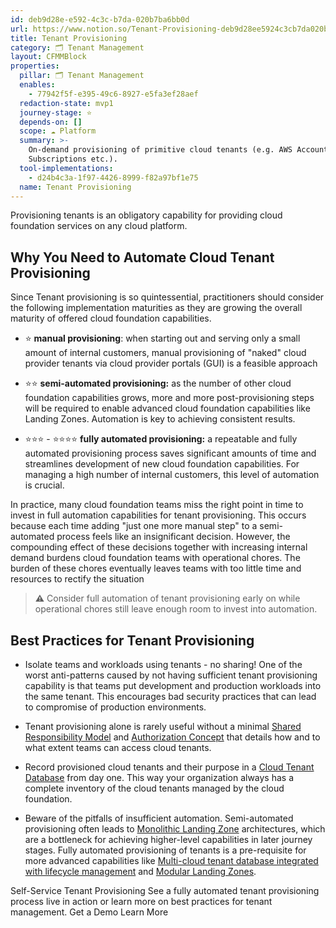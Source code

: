 ```yaml
---
id: deb9d28e-e592-4c3c-b7da-020b7ba6bb0d
url: https://www.notion.so/Tenant-Provisioning-deb9d28ee5924c3cb7da020b7ba6bb0d
title: Tenant Provisioning
category: 🗂 Tenant Management
layout: CFMMBlock
properties:
  pillar: 🗂 Tenant Management
  enables:
    - 77942f5f-e395-49c6-8927-e5fa3ef28aef
  redaction-state: mvp1
  journey-stage: ⭐️
  depends-on: []
  scope: ☁️ Platform
  summary: >-
    On-demand provisioning of primitive cloud tenants (e.g. AWS Accounts, Azure
    Subscriptions etc.).
  tool-implementations:
    - d24b4c3a-1f97-4426-8999-f82a97bf1e75
  name: Tenant Provisioning
---
```


Provisioning tenants is an obligatory capability for providing cloud foundation services on any cloud platform. 

## Why You Need to Automate Cloud Tenant Provisioning

Since Tenant provisioning is so quintessential, practitioners should consider the following implementation maturities as they are growing the overall maturity of offered cloud foundation capabilities. 

- ⭐️  **manual provisioning**: when starting out and serving only a small amount of internal customers, manual provisioning of "naked" cloud provider tenants via cloud provider portals (GUI) is a feasible approach

- ⭐️⭐️ **semi-automated provisioning:** as the number of other cloud foundation capabilities grows, more and more post-provisioning steps will be required to enable advanced cloud foundation capabilities like Landing Zones. Automation is key to achieving consistent results. 

- ⭐️⭐️⭐️ - ⭐️⭐️⭐️⭐️ **fully automated provisioning:** a repeatable and fully automated provisioning process saves significant amounts of time and streamlines development of new cloud foundation capabilities. For managing a high number of internal customers, this level of automation is crucial.

In practice, many cloud foundation teams miss the right point in time to invest in full automation capabilities for tenant provisioning. This occurs because each time adding "just one more manual step" to a semi-automated process feels like an insignificant decision. However, the compounding effect of these decisions together with increasing internal demand burdens cloud foundation teams with operational chores. The burden of these chores eventually leaves teams with too little time and resources to rectify the situation

> **⚠️** Consider full automation of tenant provisioning early on while operational chores still leave enough room to invest into automation.

## Best Practices for Tenant Provisioning

- Isolate teams and workloads using tenants - no sharing! One of the worst anti-patterns caused by not having sufficient tenant provisioning capability is that teams put development and production workloads into the same tenant. This encourages bad security practices that can lead to compromise of production environments.

- Tenant provisioning alone is rarely useful without a minimal [Shared Responsibility Model](/maturity-model/security-and-compliance/shared-responsibility-model.md) and [Authorization Concept](/maturity-model/iam/authorization-concept.md) that details how and to what extent teams can access cloud tenants.

- Record provisioned cloud tenants and their purpose in a [Cloud Tenant Database](/maturity-model/tenant-management/cloud-tenant-database.md) from day one. This way your organization always has a complete inventory of the cloud tenants managed by the cloud foundation.

- Beware of the pitfalls of insufficient automation. Semi-automated provisioning often leads to [Monolithic Landing Zone](/maturity-model/tenant-management/monolithic-landing-zone.md) architectures, which are a bottleneck for achieving higher-level capabilities in later journey stages. Fully automated provisioning of tenants is a pre-requisite for more advanced capabilities like [Multi-cloud tenant database integrated with lifecycle management](/maturity-model/tenant-management/multi-cloud-tenant-database-integrated-with-lifecycle-management.md) and [Modular Landing Zones](/maturity-model/tenant-management/modular-landing-zones.md).



<!--notion-markdown-cms:raw-->
<CallToAction>
  <CtaHeader>Self-Service Tenant Provisioning</CtaHeader>
  <CtaText>See a fully automated tenant provisioning process live in action or learn more on best practices for tenant management.</CtaText>
  <CtaButton class="btn-primary" url=" https://www.meshcloud.io/use-case-cloud-zones/ ">Get a Demo</CtaButton>
  <CtaButton class="btn-secondary" url="https://www.meshcloud.io/2021/01/27/cloud-tenant-management-what-you-need-to-know-in-2021/">Learn More</CtaButton>
</CallToAction>

